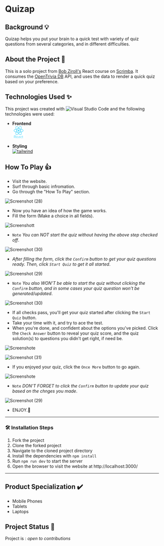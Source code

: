 # Quizap

## Background 💡
Quizap helps you put your brain to a quick test with variety of quiz questions from several categories, and in different difficulties.  

## About the Project 📖
This is a solo project from [Bob Ziroll's](https://twitter.com/bobziroll) React course on [Scrimba](https://scrimba.com/dashboard#overview). It consumes the [OpenTrivia DB](https://opentdb.com/api_config.php) API, and uses the data to render a quick quiz based on your preference. 

## Technologies Used ✨
This project was created with ![Visual Studio Code](https://img.shields.io/badge/Visual%20Studio%20Code-0078d7.svg?style=for-the-badge&logo=visual-studio-code&logoColor=white) and the following technologies were used: <br/>

* __Frontend__<br/>
      <a href="https://reactjs.org/" target="_blank" rel="noreferrer"> <img src="https://raw.githubusercontent.com/devicons/devicon/master/icons/react/react-original-wordmark.svg" alt="react" width="40" height="40"/> </a>

* __Styling__<br/>
        <a href="https://tailwindcss.com/" target="_blank" rel="noreferrer"> <img src="https://www.vectorlogo.zone/logos/tailwindcss/tailwindcss-icon.svg" alt="tailwind" width="40" height="40"/> </a>
        
## How To Play 👍
 * Visit the website.
 * Surf through basic infromation.
 * Go through the "How To Play" section.
 
 ![Screenshot (28)](https://user-images.githubusercontent.com/87391935/195249058-2b73b624-dcd0-49ed-a766-44a009f51d99.png)

 
 * Now you have an idea of how the game works.
 * Fill the form (Make a choice in all fields).
 
 ![Screenshott](https://user-images.githubusercontent.com/87391935/195249078-2f0b594c-a9b2-4064-8a51-e15d3fa34cf1.png)

 
 * `Note` *You can NOT start the quiz without having the above step checked off*.
 
 ![Screenshot (30)](https://user-images.githubusercontent.com/87391935/195249128-7769afae-2d45-44ec-91e5-155c68f82c16.png)

 
 * *After filling the form, click the `Confirm` button to get your quiz questions ready. Then, click `Start Quiz` to get it all started*.
 
![Screenshot (29)](https://user-images.githubusercontent.com/87391935/195249156-8afa9f3c-ad61-48fd-af1a-e047ae2e7262.png)


 * `Note` *You also WON'T be able to start the quiz without clicking the `Confirm` button, and in some cases your quiz question won't be generated/updated*.
 
 ![Screenshot (30)](https://user-images.githubusercontent.com/87391935/195249174-a4ab8e3d-0bb7-4eac-985b-451e73bcf5fc.png)
 
 
 * If all checks pass, you'll get your quiz started after clicking the `Start Quiz` button.
 * Take your time with it, and try to ace the test.
 * When you're done, and confident about the options you've picked. Click the `Check Answer` button to reveal your quiz score, and the quiz solution(s) to questions you didn't get right, if need be.
 
![Screenshote](https://user-images.githubusercontent.com/87391935/195251654-e091b256-6056-41da-9454-f7f45b7d5b4a.png)

![Screenshot (31)](https://user-images.githubusercontent.com/87391935/195251684-844d299d-d570-44c9-8b66-4da4d92ac126.png)


 * If you enjoyed your quiz, click the `Once More` button to go again.
 
![Screenshote](https://user-images.githubusercontent.com/87391935/195251755-47b49a39-0ff2-4968-acd2-a9f6dd7fb74e.png)


 * `Note` *DON'T FORGET to click the `Confirm` button to update your quiz based on the chnges you made*.
 
![Screenshot (29)](https://user-images.githubusercontent.com/87391935/195251799-665993f8-5d7a-4a73-90cc-2f4a6da7bd7b.png)


 * ENJOY.🚀
 
 ---

### 🛠️ Installation Steps

1. Fork the project
2. Clone the forked project
3. Navigate to the cloned project directory
4. Install the dependencies with `npm install`
5. Run `npm run dev` to start the server
6. Open the browser to visit the website at http://localhost:3000/

---

## Product Specialization ✔️
* Mobile Phones
* Tablets
* Laptops

 ## Project Status 🚀
Project is : *open to contributions*
